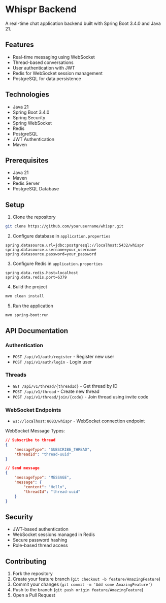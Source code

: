 # Whispr Backend

A real-time chat application backend built with Spring Boot 3.4.0 and Java 21.

## Features

- Real-time messaging using WebSocket
- Thread-based conversations
- User authentication with JWT
- Redis for WebSocket session management
- PostgreSQL for data persistence

## Technologies

- Java 21
- Spring Boot 3.4.0
- Spring Security
- Spring WebSocket
- Redis
- PostgreSQL
- JWT Authentication
- Maven

## Prerequisites

- Java 21
- Maven
- Redis Server
- PostgreSQL Database

## Setup

1. Clone the repository
```bash
git clone https://github.com/yourusername/whispr.git
```

2. Configure database in `application.properties`
```properties
spring.datasource.url=jdbc:postgresql://localhost:5432/whispr
spring.datasource.username=your_username
spring.datasource.password=your_password
```

3. Configure Redis in `application.properties`
```properties
spring.data.redis.host=localhost
spring.data.redis.port=6379
```

4. Build the project
```bash
mvn clean install
```

5. Run the application
```bash
mvn spring-boot:run
```

## API Documentation

### Authentication
- `POST /api/v1/auth/register` - Register new user
- `POST /api/v1/auth/login` - Login user

### Threads
- `GET /api/v1/thread/{threadId}` - Get thread by ID
- `POST /api/v1/thread` - Create new thread
- `POST /api/v1/thread/join/{code}` - Join thread using invite code

### WebSocket Endpoints
- `ws://localhost:8083/whispr` - WebSocket connection endpoint

WebSocket Message Types:
```json
// Subscribe to thread
{
    "messageType": "SUBSCRIBE_THREAD",
    "threadId": "thread-uuid"
}

// Send message
{
    "messageType": "MESSAGE",
    "message": {
        "content": "Hello",
        "threadId": "thread-uuid"
    }
}
```

## Security

- JWT-based authentication
- WebSocket sessions managed in Redis
- Secure password hashing
- Role-based thread access

## Contributing

1. Fork the repository
2. Create your feature branch (`git checkout -b feature/AmazingFeature`)
3. Commit your changes (`git commit -m 'Add some AmazingFeature'`)
4. Push to the branch (`git push origin feature/AmazingFeature`)
5. Open a Pull Request
